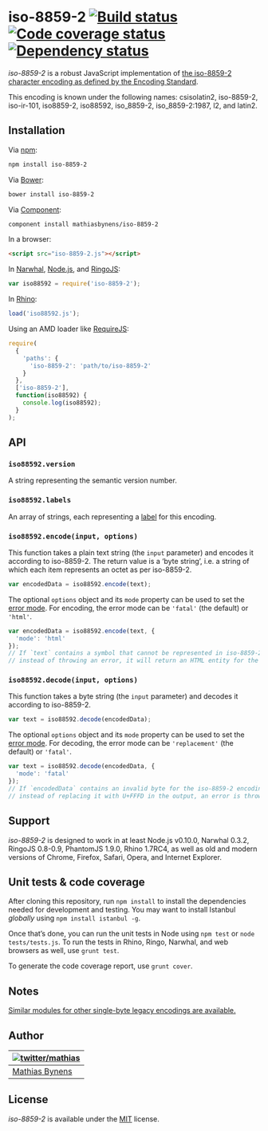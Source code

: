 # iso-8859-2 [![Build status](https://travis-ci.org/mathiasbynens/iso-8859-2.svg?branch=master)](https://travis-ci.org/mathiasbynens/iso-8859-2) [![Code coverage status](http://img.shields.io/coveralls/mathiasbynens/iso-8859-2/master.svg)](https://coveralls.io/r/mathiasbynens/iso-8859-2) [![Dependency status](https://gemnasium.com/mathiasbynens/iso-8859-2.svg)](https://gemnasium.com/mathiasbynens/iso-8859-2)

_iso-8859-2_ is a robust JavaScript implementation of [the iso-8859-2 character encoding as defined by the Encoding Standard](http://encoding.spec.whatwg.org/#iso-8859-2).

This encoding is known under the following names: csisolatin2, iso-8859-2, iso-ir-101, iso8859-2, iso88592, iso_8859-2, iso_8859-2:1987, l2, and latin2.

## Installation

Via [npm](http://npmjs.org/):

```bash
npm install iso-8859-2
```

Via [Bower](http://bower.io/):

```bash
bower install iso-8859-2
```

Via [Component](https://github.com/component/component):

```bash
component install mathiasbynens/iso-8859-2
```

In a browser:

```html
<script src="iso-8859-2.js"></script>
```

In [Narwhal](http://narwhaljs.org/), [Node.js](http://nodejs.org/), and [RingoJS](http://ringojs.org/):

```js
var iso88592 = require('iso-8859-2');
```

In [Rhino](http://www.mozilla.org/rhino/):

```js
load('iso88592.js');
```

Using an AMD loader like [RequireJS](http://requirejs.org/):

```js
require(
  {
    'paths': {
      'iso-8859-2': 'path/to/iso-8859-2'
    }
  },
  ['iso-8859-2'],
  function(iso88592) {
    console.log(iso88592);
  }
);
```

## API

### `iso88592.version`

A string representing the semantic version number.

### `iso88592.labels`

An array of strings, each representing a [label](http://encoding.spec.whatwg.org/#label) for this encoding.

### `iso88592.encode(input, options)`

This function takes a plain text string (the `input` parameter) and encodes it according to iso-8859-2. The return value is a ‘byte string’, i.e. a string of which each item represents an octet as per iso-8859-2.

```js
var encodedData = iso88592.encode(text);
```

The optional `options` object and its `mode` property can be used to set the [error mode](http://encoding.spec.whatwg.org/#error-mode). For encoding, the error mode can be `'fatal'` (the default) or `'html'`.

```js
var encodedData = iso88592.encode(text, {
  'mode': 'html'
});
// If `text` contains a symbol that cannot be represented in iso-8859-2,
// instead of throwing an error, it will return an HTML entity for the symbol.
```

### `iso88592.decode(input, options)`

This function takes a byte string (the `input` parameter) and decodes it according to iso-8859-2.

```js
var text = iso88592.decode(encodedData);
```

The optional `options` object and its `mode` property can be used to set the [error mode](http://encoding.spec.whatwg.org/#error-mode). For decoding, the error mode can be `'replacement'` (the default) or `'fatal'`.

```js
var text = iso88592.decode(encodedData, {
  'mode': 'fatal'
});
// If `encodedData` contains an invalid byte for the iso-8859-2 encoding,
// instead of replacing it with U+FFFD in the output, an error is thrown.
```

## Support

_iso-8859-2_ is designed to work in at least Node.js v0.10.0, Narwhal 0.3.2, RingoJS 0.8-0.9, PhantomJS 1.9.0, Rhino 1.7RC4, as well as old and modern versions of Chrome, Firefox, Safari, Opera, and Internet Explorer.

## Unit tests & code coverage

After cloning this repository, run `npm install` to install the dependencies needed for development and testing. You may want to install Istanbul _globally_ using `npm install istanbul -g`.

Once that’s done, you can run the unit tests in Node using `npm test` or `node tests/tests.js`. To run the tests in Rhino, Ringo, Narwhal, and web browsers as well, use `grunt test`.

To generate the code coverage report, use `grunt cover`.

## Notes

[Similar modules for other single-byte legacy encodings are available.](https://www.npmjs.org/browse/keyword/legacy-encoding)

## Author

| [![twitter/mathias](https://gravatar.com/avatar/24e08a9ea84deb17ae121074d0f17125?s=70)](https://twitter.com/mathias "Follow @mathias on Twitter") |
|---|
| [Mathias Bynens](https://mathiasbynens.be/) |

## License

_iso-8859-2_ is available under the [MIT](https://mths.be/mit) license.
